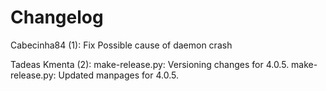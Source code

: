 Changelog
=========

Cabecinha84 (1):
      Fix Possible cause of daemon crash

Tadeas Kmenta (2):
      make-release.py: Versioning changes for 4.0.5.
      make-release.py: Updated manpages for 4.0.5.

